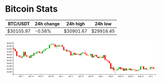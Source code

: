 # Bitcoin Stats

BTC/USDT|24h change|24h high|24h low|
|---|---|---|---|
|$30105.97|-0.56%|$30901.67|$29916.45|

<img src="./chart.svg">
